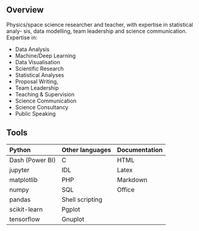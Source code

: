 ## Overview 

Physics/space science researcher and teacher, with expertise in statistical analy- sis, data modelling, team leadership and science communication.
Expertise in:

- Data Analysis
- Machine/Deep Learning
- Data Visualisation
- Scientific Research
- Statistical Analyses
- Proposal Writing,
- Team Leadership
- Teaching & Supervision
- Science Communication
- Science Consultancy
- Public Speaking

## Tools

| Python		                      | Other languages		| Documentation| 
| :---                            | :---                | :--- 	       | 
Dash (Power BI)                   | C                   | HTML  |
jupyter				                    | IDL                   |Latex  |
matplotlib                        | PHP                 | Markdown |
numpy                             |SQL                  |Office  |
pandas                            | Shell scripting     |        |
scikit-learn                      | Pgplot              |        |
tensorflow                        | Gnuplot             |        |

<!--
**steviecurran/steviecurran** is a ✨ _special_ ✨ repository because its `README.md` (this file) appears on your GitHub profile.


Here are some ideas to get you started:

- 🔭 I’m currently working on ...
- 🌱 I’m currently learning ...
- 👯 I’m looking to collaborate on ...
- 🤔 I’m looking for help with ...
- 💬 Ask me about ...
- 📫 How to reach me: ...
- 😄 Pronouns: ...
- ⚡ Fun fact: ...
-->

